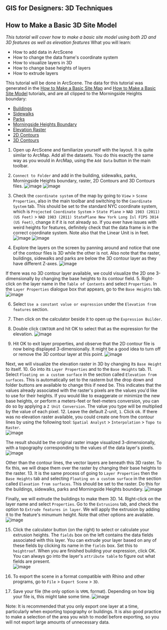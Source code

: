 ## GIS for Designers: 3D Techniques
**How to Make a Basic 3D Site Model**
----
*This tutorial will cover how to make a basic site model using both 2D and 3D features as well as elevation features*
What you will learn:
* How to add data in ArcScene
* How to change the data frame's coordinate system
* How to visualize layers in 3D
* How to change base heights of layers
* How to extrude layers

This tutorial will be done in ArcScene. The data for this tutorial was generated in the [How to Make a Basic Site Map](xxx) and [How to Make a Basic Site Model](xxx) tutorials, and are all clipped to the Morningside Heights boundary:
* [Buildings]()
* [Sidewalks]()
* [Parks]()
* [Morningside Heights Boundary]()
* [Elevation Raster]()
* [2D Contours]()
* [3D Contours]()

1. Open up ArcScene and familiarize yourself with the layout. It is quite similar to ArcMap. Add all the datasets. You do this exactly the same way as you would in ArcMap, using the `Add Data` button in the main toolbar. 
2. `Connect to Folder` and add in the building, sidewalks, parks, Morningside Heights boundary, raster, 2D Contours and 3D Contours files.
![image](images/t4-01.jpg)
![image](images/t4-02.jpg)

3. Check the `coordinate system` of the map by going to `View` > `Scene Properties`, also in the main toolbar and switching to the `Coordinate System` tab. This should be set to the standard NYC coordinate system, which is `Projected Coordinate System` > `State Plane` > `NAD 1983 (2011) (US Feet)` > `NAD 1983 (2011) StatePlane New York Long Isl FIPS 3014 (US Feet)`, change it if it is not already so. 
If you ever have issues with weird heights for features, definitely check that the data frame is in the correct coordinate system. Note also that the Linear Unit is in feet.
![image](images/t4-03.jpg)
![image](images/t4-04.jpg)

4. Explore the layers on the screen by panning around and notice that one of the contour files is 3D while the other is not. Also note that the raster, buildings, sidewalks and parks are below the 3D contour layer as they have different Z-axes.
![image](images/t4-05.jpg)

If there was no 3D contour layer available, we could visualize the 2D one 3-dimensionally by changing the base heights to its contour field. 
5. Right-click on the layer name in the `Table of Contents` and select `Properties`. In the `Layer Properties` dialogue box that appears, go to the `Base Heights` tab. 
![image](images/t4-06.jpg)

6. Select `Use a constant value or expression` under the `Elevation from features` section. 
7. Then click on the calculator beside it to open up the `Expression Builder`. 
8. Double click `CONTOUR` and hit OK to select that as the expression for the elevation. 
![image](images/t4-07.jpg)

9. Hit OK to exit layer properties, and observe that the 2D contour file is now being displayed 3-dimensionally. It might be a good idea to turn off or remove the 3D contour layer at this point. 
![image](images/t4-08.jpg)

Next, we will visualize the elevation raster in 3D by changing its `Base Height` to itself. 
10. Go into its `Layer Properties` and to the `Base Heights` tab. 
11. Select `Floating on a custom surface` in the section called `Elevation from surfaces`. 
This is automatically set to the rasterm but the drop down and folder buttons are available to change this if need be. This indicates that the values already associated with the raster's pixels are the values you'd like to use for their heights. If you would like to exaggerate or minimize the new base heights, or perform a meters-feet or feet-meters conversion, you can do so by applying a `Z Unit Conversion`. The value you type will be multiplied by the value of each pixel. 
12. Leave the default Z-unit, `1`. Click ok.
If there was no elevation raster available, you could create one from the contour lines by using the following tool: `Spatial Analyst` > `Interpolation` > `Topo to Raster`.  
![image](images/t4-09.jpg)

The result should be the original raster image visualized 3-dimensionally, with a topography corresponding to the values of the data layer's pixels. 
![image](images/t4-10.jpg)

Other than the contour lines, the vector layers are beneath this 3D raster. To fix this, we will drape them over the raster by changing their base heights to the raster.
13. It is the same process of going to `Layer Properties` then the `Base Heights` tab and selecting `Floating on a custom surface` in the section called `Elevation from surfaces`. This should be set to the raster. Do this for the buildings, sidewalks, parks and Morningside Heights boundary.
![image](images/t4-11.jpg)

Finally, we will extrude the buildings to make them 3D. 
14. Right-click on the layer name and select `Properties`. Go to the `Extrusions` tab, and check the option to `Extrude features in layer`. We will apply the extrusion by adding it to the feature's minumum height. Note that other options are available.
![image](images/t4-12.jpg)

15. Click the calculator button (on the right) to select or calculate your extrusion heights. The `fields` box on the left contains the data fields associated with this layer. You can extrude your layer based on any of these fields by clicking its name in the `fields` box. Set this to `heightroof`. When you are finished building your expression, click OK. You can always go into the layer's `attribute table` to figure out what fields are present.  
![image](images/t4-13.jpg)

16. To export the scene in a format compatible with Rhino and other programs, go to `File` > `Export Scene` > `3D`. 
17. Save your file (the only option is `VRML` format). Depending on how big your file is, this might take some time.
![image](images/t4-14.jpg)

Note: It is recommended that you only export one layer at a time, particularly when exporting topography or buildings. It is also good practice to make a selection of the area you wish to model before exporting, so you will not export large amounts of unnecessary data.
